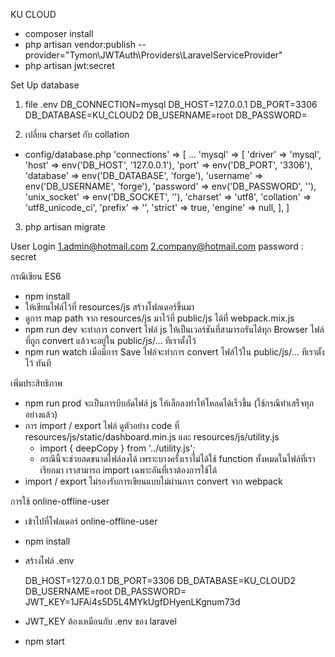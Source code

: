 KU CLOUD
- composer install
- php artisan vendor:publish --provider="Tymon\JWTAuth\Providers\LaravelServiceProvider"
- php artisan jwt:secret

Set Up database
1. file .env
DB_CONNECTION=mysql
DB_HOST=127.0.0.1
DB_PORT=3306
DB_DATABASE=KU_CLOUD2
DB_USERNAME=root
DB_PASSWORD=

2. เปลี่ยน charset กับ collation
- config/database.php
     'connections' => [
         ...
         'mysql' => [
                'driver' => 'mysql',
                'host' => env('DB_HOST', '127.0.0.1'),
                'port' => env('DB_PORT', '3306'),
                'database' => env('DB_DATABASE', 'forge'),
                'username' => env('DB_USERNAME', 'forge'),
                'password' => env('DB_PASSWORD', ''),
                'unix_socket' => env('DB_SOCKET', ''),
                'charset' => 'utf8',
                'collation' => 'utf8_unicode_ci',
                'prefix' => '',
                'strict' => true,
                'engine' => null,
            ],
     ]
3. php artisan migrate

User Login
1.admin@hotmail.com
2.company@hotmail.com
password : secret

กรณีเขียน ES6
- npm install
- ให้เขียนไฟล์ไว้ที่ resources/js สร้างโฟลเดอร์ขึ้นมา
- ดูการ map path จาก resources/js มาไว้ที่ public/js ได้ที่ webpack.mix.js
- npm run dev จะทำการ convert ไฟล์ js ให้เป็นเวอร์ชันที่สามารถรันได้ทุก Browser ไฟล์ที่ถูก convert แล้วจะอยู่ใน public/js/... ทีเราตั้งไว้
- npm run watch เมื่อมีการ Save ไฟล์จะทำการ convert ไฟล์ไว้ใน public/js/... ทีเราตั้งไว้ ทันที

เพิ่มประสิทธิภาพ 
- npm run prod จะเป็นการบีบอัดไฟล์ js ให้เล็กลงทำให้โหลดได้เร็วขึ้น (ใช้กรณีทำเสร็จทุกอย่างแล้ว)
- การ import / export ไฟล์ ดูตัวอย่าง code ที่ resources/js/static/dashboard.min.js และ resources/js/utility.js
    - import { deepCopy } from '../utility.js';
    - กรณีนี้จะช่วยลดขนาดไฟล์ลงได้ เพราะบางครั้งเราไม่ได้ใช้ function ทั้งหมดในไฟล์ที่เราเรียกมา เราสามารถ import เฉพาะอันที่เราต้องการใช้ได้
- import / export ไม่รองรับการเขียนแบบไม่ผ่านการ convert จาก webpack

การใช้ online-offline-user 
- เข้าไปที่โฟลเดอร์ online-offline-user 
- npm install
- สร้างไฟล์ .env

    DB_HOST=127.0.0.1
    DB_PORT=3306
    DB_DATABASE=KU_CLOUD2
    DB_USERNAME=root
    DB_PASSWORD=
    JWT_KEY=1JFAi4s5D5L4MYkUgfDHyenLKgnum73d

- JWT_KEY ต้องเหมือนกับ .env ของ laravel
- npm start
